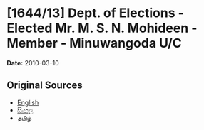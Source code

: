 # [1644/13] Dept. of Elections - Elected Mr. M. S. N. Mohideen - Member - Minuwangoda U/C

**Date:** 2010-03-10

## Original Sources

- [English](https://documents.gov.lk/view/extra-gazettes/2010/3/1644-13_E.pdf)
- [සිංහල](https://documents.gov.lk/view/extra-gazettes/2010/3/1644-13_S.pdf)
- [தமிழ்](https://documents.gov.lk/view/extra-gazettes/2010/3/1644-13_T.pdf)
